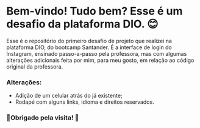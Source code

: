 # Bem-vindo! Tudo bem? Esse é um desafio da plataforma DIO. :blush:

Esse é o repositório do primeiro desafio de projeto que realizei na plataforma DIO, do bootcamp Santander. É a interface de login do Instagram, ensinado passo-a-passo pela professora, mas com algumas alterações adicionais feita por mim, para meu gosto, em relação ao código original da professora.

### Alterações:

- Adição de um celular atrás do já existente;
- Rodapé com alguns links, idioma e direitos reservados.

### :punch:Obrigado pela visita! :punch: